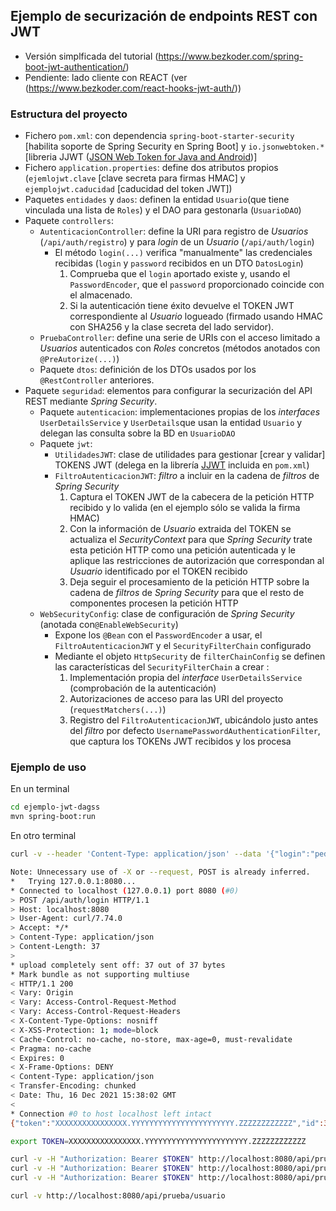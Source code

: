 ## Ejemplo de securización de endpoints REST con JWT



* Versión simplficada del tutorial (https://www.bezkoder.com/spring-boot-jwt-authentication/)
* Pendiente: lado cliente con REACT (ver (https://www.bezkoder.com/react-hooks-jwt-auth/))

### Estructura del proyecto

* Fichero `pom.xml`: con dependencia `spring-boot-starter-security` [habilita soporte de Spring Security en Spring Boot] y `io.jsonwebtoken.*` [libreria JJWT ([JSON Web Token for Java and Android](https://github.com/jwtk/jjwt))]
* Fichero `application.properties`: define dos atributos propios (`ejemlojwt.clave` [clave secreta para firmas HMAC] y `ejemplojwt.caducidad` [caducidad del token JWT])
* Paquetes `entidades` y  `daos`:  definen la entidad `Usuario`(que tiene vinculada una lista de `Roles`) y el DAO para gestonarla (`UsuarioDAO`)
* Paquete `controllers`: 
  - `AutenticacionController`: define la URI para registro de _Usuarios_ (`/api/auth/registro`) y para _login_ de un _Usuario_ (`/api/auth/login`)
     - El método `login(...)` verifica "manualmente" las credenciales recibidas (`login` y `password` recibidos en un DTO `DatosLogin`)
        1. Comprueba que el `login` aportado existe y, usando el `PasswordEncoder`,  que el `password` proporcionado coincide con el almacenado. 
        2. Si la autenticación tiene éxito devuelve el TOKEN JWT correspondiente al _Usuario_ logueado (firmado usando HMAC con SHA256 y la clase secreta del lado servidor). 
  - `PruebaController`: define una serie de URIs con el acceso limitado a _Usuarios_ autenticados con  _Roles_ concretos (métodos anotados con `@PreAutorize(...)`)
  - Paquete `dtos`: definición de los DTOs usados por los `@RestController` anteriores.
* Paquete `seguridad`: elementos para configurar la securización del API REST mediante _Spring Security_.
  - Paquete `autenticacion`: implementaciones propias de los _interfaces_ `UserDetailsService` y `UserDetails`que usan la entidad `Usuario` y delegan las consulta sobre la BD en `UsuarioDAO`
  - Paquete `jwt`:
      - `UtilidadesJWT`: clase de utilidades para gestionar [crear y validar] TOKENS JWT (delega en la librería [JJWT](https://github.com/jwtk/jjwt) incluida en `pom.xml`) 
      - `FiltroAutenticacionJWT`: _filtro_ a incluir en la cadena de _filtros_ de _Spring Security_
         1. Captura el TOKEN JWT de la cabecera de la petición HTTP recibido y  lo valida (en el ejemplo sólo se valida la firma HMAC)
         2. Con la información de _Usuario_ extraida del TOKEN se actualiza el _SecurityContext_ para que _Spring Security_ trate esta petición HTTP como una petición autenticada y le aplique las restricciones de autorización que correspondan al _Usuario_ identificado por el TOKEN recibido
         3. Deja seguir el procesamiento de la petición HTTP sobre la cadena de _filtros_ de _Spring Security_ para que el resto de componentes procesen la petición HTTP
  - `WebSecurityConfig`: clase de configuración de _Spring Security_ (anotada con`@EnableWebSecurity`)
      - Expone los `@Bean` con el `PasswordEncoder` a usar, el `FiltroAutenticacionJWT` y el `SecurityFilterChain` configurado
      - Mediante el objeto `HttpSecurity` de `filterChainConfig` se definen las características del `SecurityFilterChain`  a crear :
         1. Implementación propia del _interface_ `UserDetailsService` (comprobación de la autenticación)
         2. Autorizaciones de acceso para las URI del proyecto (`requestMatchers(...)`)
         3. Registro del `FiltroAutenticacionJWT`, ubicándolo justo antes del _filtro_  por defecto `UsernamePasswordAuthenticationFilter`, que captura los TOKENs JWT recibidos y los  procesa
         


### Ejemplo de uso


En un terminal
```sh
cd ejemplo-jwt-dagss
mvn spring-boot:run
```

En otro terminal
```sh
curl -v --header 'Content-Type: application/json' --data '{"login":"pedro", "password":"pedro"}' --request POST  http://localhost:8080/api/auth/login

Note: Unnecessary use of -X or --request, POST is already inferred.
*   Trying 127.0.0.1:8080...
* Connected to localhost (127.0.0.1) port 8080 (#0)
> POST /api/auth/login HTTP/1.1
> Host: localhost:8080
> User-Agent: curl/7.74.0
> Accept: */*
> Content-Type: application/json
> Content-Length: 37
> 
* upload completely sent off: 37 out of 37 bytes
* Mark bundle as not supporting multiuse
< HTTP/1.1 200 
< Vary: Origin
< Vary: Access-Control-Request-Method
< Vary: Access-Control-Request-Headers
< X-Content-Type-Options: nosniff
< X-XSS-Protection: 1; mode=block
< Cache-Control: no-cache, no-store, max-age=0, must-revalidate
< Pragma: no-cache
< Expires: 0
< X-Frame-Options: DENY
< Content-Type: application/json
< Transfer-Encoding: chunked
< Date: Thu, 16 Dec 2021 15:38:02 GMT
< 
* Connection #0 to host localhost left intact
{"token":"XXXXXXXXXXXXXXXX.YYYYYYYYYYYYYYYYYYYYYYY.ZZZZZZZZZZZZ","id":3,"login":"pedro","roles":["ROLE_GERENTE","ROLE_USUARIO"]}

export TOKEN=XXXXXXXXXXXXXXXX.YYYYYYYYYYYYYYYYYYYYYYY.ZZZZZZZZZZZZ

curl -v -H "Authorization: Bearer $TOKEN" http://localhost:8080/api/prueba/usuario
curl -v -H "Authorization: Bearer $TOKEN" http://localhost:8080/api/prueba/gerente
curl -v -H "Authorization: Bearer $TOKEN" http://localhost:8080/api/prueba/administrador

curl -v http://localhost:8080/api/prueba/usuario

```

